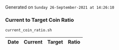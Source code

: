 Generated on `Sunday 26-September-2021 at 14:26:10`

### Current to Target Coin Ratio
`current_coin_ratio.sh`

Date|Current|Target|Ratio
---|---|---|---
